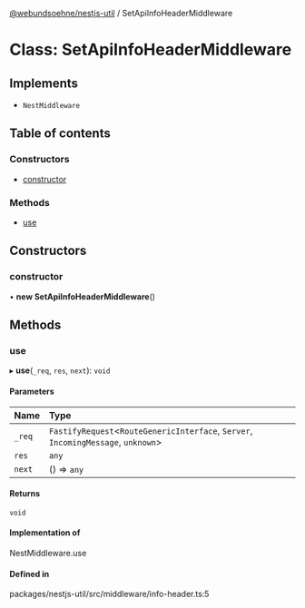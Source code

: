 [@webundsoehne/nestjs-util](../README.md) / SetApiInfoHeaderMiddleware

# Class: SetApiInfoHeaderMiddleware

## Implements

- `NestMiddleware`

## Table of contents

### Constructors

- [constructor](SetApiInfoHeaderMiddleware.md#constructor)

### Methods

- [use](SetApiInfoHeaderMiddleware.md#use)

## Constructors

### constructor

• **new SetApiInfoHeaderMiddleware**()

## Methods

### use

▸ **use**(`_req`, `res`, `next`): `void`

#### Parameters

| Name | Type |
| :------ | :------ |
| `_req` | `FastifyRequest`<`RouteGenericInterface`, `Server`, `IncomingMessage`, `unknown`\> |
| `res` | `any` |
| `next` | () => `any` |

#### Returns

`void`

#### Implementation of

NestMiddleware.use

#### Defined in

packages/nestjs-util/src/middleware/info-header.ts:5
